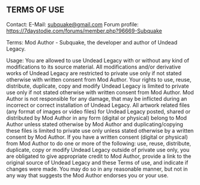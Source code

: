 TERMS OF USE
------------------------------------------------------------------------------------------------------------------------------
Contact:
E-Mail: subquake@gmail.com
Forum profile: https://7daystodie.com/forums/member.php?96669-Subquake

Terms:
Mod Author - Subquake, the developer and author of Undead Legacy.

Usage:
You are allowed to use Undead Legacy with or without any kind of modifications to its source material. All modifications and/or derivative works of Undead Legacy are restricted to private use only if not stated otherwise with written consent from Mod Author.
Your rights to use, reuse, distribute, duplicate, copy and modify Undead Legacy is limited to private use only if not stated otherwise with written consent from Mod Author.
Mod Author is not responsible for any damage, that may be inflicted during an incorrect or correct installation of Undead Legacy.
All artwork related files (any format of images or video files) for Undead Legacy posted, shared or distributed by Mod Author in any form (digital or physical) belong to Mod Author unless stated otherwise by Mod Author and duplicating/copying these files is limited to private use only unless stated otherwise by a written consent by Mod Author.
If you have a written consent (digital or physical) from Mod Author to do one or more of the following: use, reuse, distribute, duplicate, copy or modify Undead Legacy outside of private use only, you are obligated to give appropriate credit to Mod Author, provide a link to the original source of Undead Legacy and these Terms of use, and indicate if changes were made. You may do so in any reasonable manner, but not in any way that suggests the Mod Author endorses you or your use.
